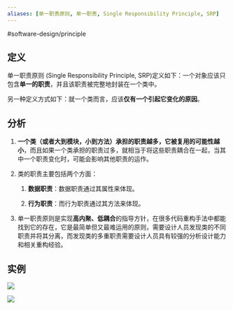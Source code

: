 ```yaml
---
aliases: [单一职责原则, 单一职责, Single Responsibility Principle, SRP]
---
```

#software-design/principle

## 定义

单一职责原则 (Single Responsibility Principle, SRP)定义如下：一个对象应该只包含**单一的职责**，并且该职责被完整地封装在一个类中。

另一种定义方式如下：就一个类而言，应该**仅有一个引起它变化的原因**。

## 分析

1.  **一个类（或者大到模块，小到方法）承担的职责越多，它被复用的可能性越小**，而且如果一个类承担的职责过多，就相当于将这些职责耦合在一起，当其中一个职责变化时，可能会影响其他职责的运作。
    
2.  类的职责主要包括两个方面：
    
    1.  **数据职责**：数据职责通过其属性来体现。
        
    2.  **行为职责**：而行为职责通过其方法来体现。
        
3.  单一职责原则是实现**高内聚、低耦合**的指导方针，在很多代码重构手法中都能找到它的存在，它是最简单但又最难运用的原则，需要设计人员发现类的不同职责并将其分离，而发现类的多重职责需要设计人员具有较强的分析设计能力和相关重构经验。

## 实例

![](https://spricoder.oss-cn-shanghai.aliyuncs.com/2021-Software-System-Design/img/lec01/4.png)

![](https://spricoder.oss-cn-shanghai.aliyuncs.com/2021-Software-System-Design/img/lec01/5.png)